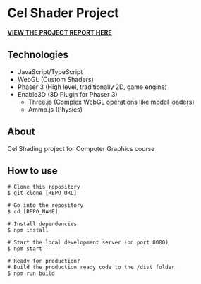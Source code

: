 # Cel Shader Project

[**VIEW THE PROJECT REPORT HERE**](Report.md)

## Technologies
- JavaScript/TypeScript
- WebGL (Custom Shaders)
- Phaser 3 (High level, traditionally 2D, game engine)
- Enable3D (3D Plugin for Phaser 3)
  - Three.js (Complex WebGL operations like model loaders)
  - Ammo.js (Physics)

## About

Cel Shading project for Computer Graphics course

## How to use

```console
# Clone this repository
$ git clone [REPO_URL]

# Go into the repository
$ cd [REPO_NAME]

# Install dependencies
$ npm install

# Start the local development server (on port 8080)
$ npm start

# Ready for production?
# Build the production ready code to the /dist folder
$ npm run build
```
